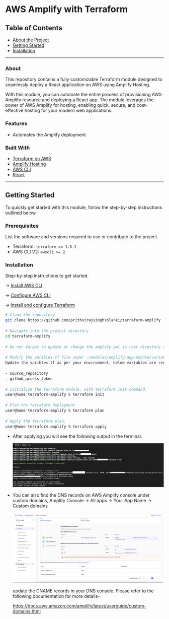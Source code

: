 # AWS Amplify with Terraform 

## Table of Contents

- [About the Project](#about)
- [Getting Started](#getting-started)
- [Installation](#usage)


---

### About
This repository contains a fully customizable Terraform module designed to seamlessly deploy a React application on AWS using Amplify Hosting.

With this module, you can automate the entire process of provisioning AWS Amplify resource and deploying a React app. The module leverages the power of AWS Amplify for hosting, enabling quick, secure, and cost-effective hosting for your modern web applications.

### Features
- Automates the Amplify deployment.

### Built With

- [Terraform on AWS](https://registry.terraform.io/providers/hashicorp/aws/latest/docs)
- [Amplify Hosting](https://aws.amazon.com/amplify/hosting/)
- [AWS CLI](https://aws.amazon.com/cli/)
- [React](https://react.dev/)
 
---

## Getting Started

To quickly get started with this module, follow the step-by-step instructions outlined below.

### Prerequisites

List the software and versions required to use or contribute to the project.

- Terraform: `terraform >= 1.5.1`
- AWS CLI V2: `awscli >= 2`

### Installation

Step-by-step instructions to get started.

-> [Install AWS CLI](https://docs.aws.amazon.com/cli/latest/userguide/cli-configure-files.html)

-> [Configure AWS CLI](https://docs.aws.amazon.com/cli/v1/userguide/cli-chap-configure.html)

-> [Install and configure Terraform](https://www.terraform.io/)

```bash
# Clone the repository
git clone https://github.com/prithvirajsinghsolanki/terraform-amplify

# Navigate into the project directory
cd terraform-amplify

# Do not forget to update or change the amplify.yml in root directory as per your application framework, amplify.yml contains the buildspec code.

# Modify the varibles.tf file under ./modules/amplify-app-module/variables.tf
Update the varibles.tf as per your environment, below variables are required.

- source_repository
- github_access_token

# Initialize the Terraform module, with terraform init command,
user@home terraform-amplify % terraform init 

# Plan the terraform deployment
user@home terraform-amplify % terraform plan

# Apply the terraform plan,
user@home terraform-amplify % terraform apply

```

- After applying you will see the following output in the terminal.

    ![Screenshot](screenshots/cname-output.png)

- You can also find the DNS records on AWS Amplify console under custom domains,  Amplify Console -> All apps ->  Your App Name -> Custom domains

    ![Screenshot](screenshots/amplify-custom-domain.png)

    update the CNAME records in your DNS console. Please refer to the following documentation for more details-

    https://docs.aws.amazon.com/amplify/latest/userguide/custom-domains.html



